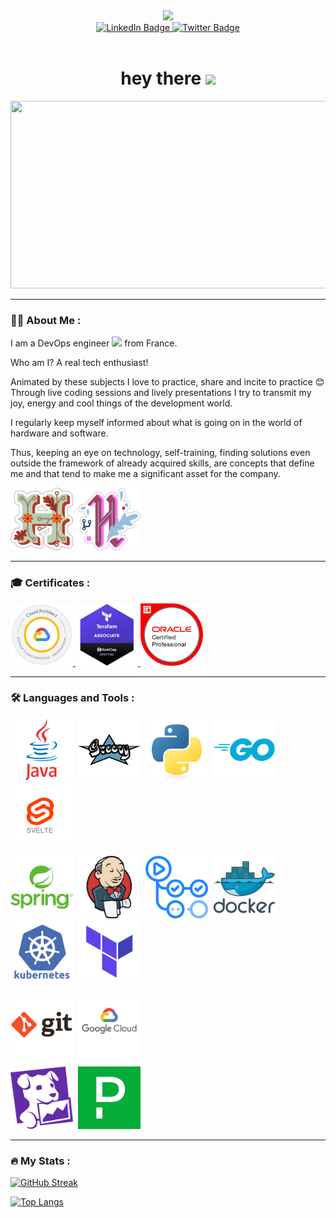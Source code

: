 <div id="header" align="center">
  <img src="https://media.giphy.com/media/M9gbBd9nbDrOTu1Mqx/giphy.gif" width="100"/>
  <div id="badges">
    <a href="https://www.linkedin.com/in/thomasgruson/">
      <img src="https://img.shields.io/badge/LinkedIn-blue?style=for-the-badge&logo=linkedin&logoColor=white" alt="LinkedIn Badge"/>
    </a>
    <a href="https://twitter.com/thomgrus">
      <img src="https://img.shields.io/badge/Twitter-blue?style=for-the-badge&logo=twitter&logoColor=white" alt="Twitter Badge"/>
    </a>
  </div>
  <img src="https://komarev.com/ghpvc/?username=Thomgrus&style=flat-square&color=blue" alt=""/>
  <h1>
    hey there
    <img src="https://media.giphy.com/media/hvRJCLFzcasrR4ia7z/giphy.gif" width="30px"/>
  </h1>
</div>
<div align="center">
  <img src="https://media.giphy.com/media/dWesBcTLavkZuG35MI/giphy.gif" width="600" height="300"/>
</div>

---

### :technologist: About Me :

I am a DevOps engineer <img src="https://media.giphy.com/media/WUlplcMpOCEmTGBtBW/giphy.gif" width="30"> from France.

Who am I? A real tech enthusiast!

Animated by these subjects I love to practice, share and incite to practice 😊 Through live coding sessions and lively presentations I try to transmit my joy, energy and cool things of the development world.

I regularly keep myself informed about what is going on in the world of hardware and software.

Thus, keeping an eye on technology, self-training, finding solutions even outside the framework of already acquired skills, are concepts that define me and that tend to make me a significant asset for the company.

<div>
  <img src="badges/hacktoberfest-2021-badge.png" title="Hacktoberfest 2021" alt="Spring" width="100px" height="100px"/>&nbsp;
  <img src="badges/hacktoberfest-2020-badge.png" title="Hacktoberfest 2020" alt="Spring" width="100px" height="100px"/>
</div>

---

### :mortar_board: Certificates :

<div id="certificates">
  <a href="https://www.credential.net/23c37e3d-974f-480b-8440-4f71aacbe44f#gs.ogw7iq">
    <img src="badges/gcp_archi_badge.png" alt="GCP Archi Certificate" width="100px"/>
  </a>
  <a href="https://www.credly.com/badges/5c62bc15-0049-4af3-aa9f-a71d654b61eb/public_url">
    <img src="badges/hashicorp-certified-terraform-associate.png" alt="Terraform Certificate" width="100px"/>
  </a>
  <a href="https://www.credly.com/badges/b4580916-4967-43d1-8573-0d5f6a7a5bfa/public_url">
    <img src="badges/oracle-certified-professional-java-se-6-programmer.png" alt="Java SE6 Certificate" width="100px"/>
  </a>
</div>

---

### :hammer_and_wrench: Languages and Tools :

<div>
  <img src="https://github.com/devicons/devicon/blob/master/icons/java/java-original-wordmark.svg" title="Java" alt="Java" width="100px" height="100px"/>&nbsp;
  <img src="https://github.com/devicons/devicon/blob/master/icons/groovy/groovy-original.svg" title="Groovy" alt="Groovy" width="100px" height="100px"/>&nbsp;
  <img src="https://github.com/devicons/devicon/blob/master/icons/python/python-original.svg" title="Python" alt="Python" width="100px" height="100px"/>&nbsp;
  <img src="https://github.com/devicons/devicon/blob/master/icons/go/go-original-wordmark.svg" title="Golang" alt="Golang" width="100px" height="100px"/>&nbsp;
  <img src="https://github.com/devicons/devicon/blob/master/icons/svelte/svelte-original-wordmark.svg" title="Svelte" alt="Svelte" width="100px" height="100px"/>&nbsp;

  <img src="https://github.com/devicons/devicon/blob/master/icons/spring/spring-original-wordmark.svg" title="Spring" alt="Spring" width="100px" height="100px"/>&nbsp;
  <img src="https://github.com/devicons/devicon/blob/master/icons/jenkins/jenkins-original.svg" title="Jenkins" alt="Jenkins" width="100px" height="100px"/>&nbsp;
  <img src="icons/github-actions.png" title="Github Actions" alt="Github Actions" width="100px" height="100px"/>&nbsp;
  <img src="https://github.com/devicons/devicon/blob/master/icons/docker/docker-original-wordmark.svg" title="Docker" alt="Docker" width="100px" height="100px"/>&nbsp;
  <img src="https://github.com/devicons/devicon/blob/master/icons/kubernetes/kubernetes-plain-wordmark.svg" title="Docker" alt="Docker" width="100px" height="100px"/>&nbsp;
  <img src="icons/terraform.png" title="Terraform" alt="Terraform" width="100px" height="100px"/>&nbsp;
  
  <img src="https://github.com/devicons/devicon/blob/master/icons/git/git-original-wordmark.svg" title="Git" alt="Git" width="100px" height="100px"/>&nbsp;
  <img src="https://github.com/devicons/devicon/blob/master/icons/googlecloud/googlecloud-original-wordmark.svg" title="GCP" alt="GCP" width="100px" height="100px"/>&nbsp;
  
  <img src="icons/datadog.png" title="Datadog" alt="Datadog" width="100px" height="100px"/>&nbsp;
  <img src="icons/pagerduty.png" title="PagerDuty" alt="PagerDuty" width="100px" height="100px"/>&nbsp;

</div>

---

### :fire: My Stats :

[![GitHub Streak](http://github-readme-streak-stats.herokuapp.com?user=Thomgrus&theme=dark&background=000000)](https://git.io/streak-stats)

[![Top Langs](https://github-readme-stats.vercel.app/api/top-langs/?username=Thomgrus&layout=compact&theme=vision-friendly-dark)](https://github.com/anuraghazra/github-readme-stats)

